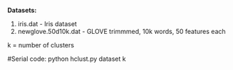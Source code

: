 **Datasets:**
1. iris.dat - Iris dataset
2. newglove.50d10k.dat - GLOVE trimmmed, 10k words, 50 features each

k = number of clusters

#Serial code:
python hclust.py dataset k